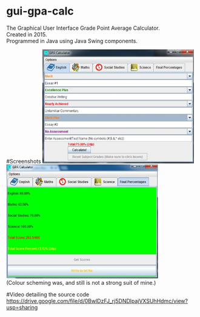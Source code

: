 # gui-gpa-calc
The Graphical User Interface Grade Point Average Calculator.   
Created in 2015.  
Programmed in Java using Java Swing components.  

#Screenshots
<img src="https://github.com/ryansapplepie/gui-gpa-calc/blob/master/gpaScreenshotOne.JPG" width="400px" height="300px">
<img src="https://github.com/ryansapplepie/gui-gpa-calc/blob/master/gpaScreenshotTwo.JPG" width="400px" height="300px">
<br>(Colour scheming was, and still is not a strong suit of mine.)

#Video detailing the source code
https://drive.google.com/file/d/0BwlDzFJ_rj5DNDlpajVXSUhHdmc/view?usp=sharing
